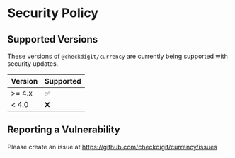 # Security Policy

## Supported Versions

These versions of `@checkdigit/currency` are currently being supported with security updates.

| Version | Supported          |
| ------- | ------------------ |
| \>= 4.x | :white_check_mark: |
| \< 4.0  | :x:                |

## Reporting a Vulnerability

Please create an issue at https://github.com/checkdigit/currency/issues

